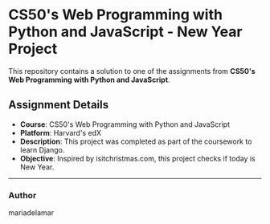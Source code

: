 # CS50's Web Programming with Python and JavaScript - New Year Project
This repository contains a solution to one of the assignments from **CS50's Web Programming with Python and JavaScript**. 

## Assignment Details
- **Course**: CS50's Web Programming with Python and JavaScript
- **Platform**: Harvard's edX
- **Description**: This project was completed as part of the coursework to learn Django.
- **Objective**: Inspired by isitchristmas.com, this project checks if today is New Year.

---

### Author
mariadelamar
